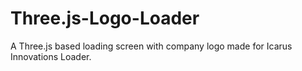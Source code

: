 # Three.js-Logo-Loader
A Three.js based loading screen with company logo made for Icarus Innovations Loader.
